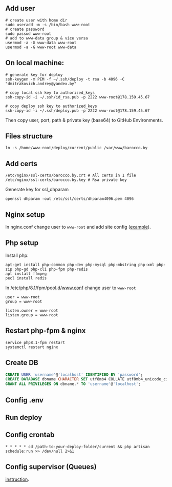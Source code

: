 ## Add user
```shell
# create user with home dir
sudo useradd -m -s /bin/bash www-root
# create password
sudo passwd www-root
# add to www-data group & vice versa
usermod -a -G www-data www-root
usermod -a -G www-root www-data
```


## On local machine:
```shell
# generate key for deploy
ssh-keygen -m PEM -f ~/.ssh/deploy -t rsa -b 4096 -C "dmitrakovich.andrey@yandex.by" 

# copy local ssh key to authorized_keys
ssh-copy-id -i ~/.ssh/id_rsa.pub -p 2222 www-root@178.159.45.67

# copy deploy ssh key to authorized_keys
ssh-copy-id -i ~/.ssh/deploy.pub -p 2222 www-root@178.159.45.67
```
Then copy user, port, path & private key (base64) to GitHub Environments.


## Files structure
```shell
ln -s /home/www-root/deploy/current/public /var/www/barocco.by
```


## Add certs
```shell 
/etc/nginx/ssl-certs/barocco.by.crt # All certs in 1 file 
/etc/nginx/ssl-certs/barocco.by.key # Rsa private key
```
Generate key for ssl_dhparam
```shell
openssl dhparam -out /etc/ssl/certs/dhparam4096.pem 4096
```


## Nginx setup
In nginx.conf change user to `www-root` and add site config ([example](https://github.com/dmitrakovich/shop.test/blob/master/docs/nginx.conf.md)).


## Php setup
Install php:
```shell
apt-get install php-common php-dev php-mysql php-mbstring php-xml php-zip php-gd php-cli php-fpm php-redis
apt install ffmpeg
pecl install redis
```
In /etc/php/8.1/fpm/pool.d/www.conf change user to `www-root`
```properties
user = www-root
group = www-root

listen.owner = www-root
listen.group = www-root
```

## Restart php-fpm & nginx
```shell
service php8.1-fpm restart
systemctl restart nginx
```

## Create DB
```sql
CREATE USER 'username'@'localhost' IDENTIFIED BY 'password';
CREATE DATABASE dbname CHARACTER SET utf8mb4 COLLATE utf8mb4_unicode_ci;
GRANT ALL PRIVILEGES ON dbname.* TO 'username'@'localhost';
```


## Config .env


## Run deploy


## Config crontab
```
* * * * * cd /path-to-your-deploy-folder/current && php artisan schedule:run >> /dev/null 2>&1
```


## Config supervisor (Queues)
[instruction](https://github.com/dmitrakovich/shop.test/blob/master/docs/supervisor.md).
